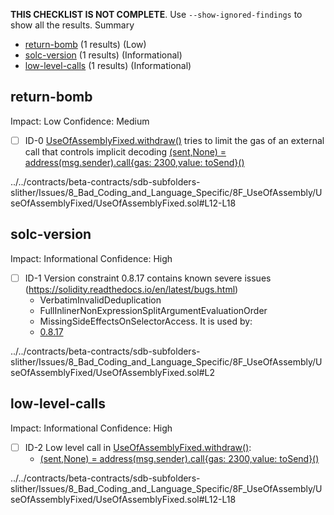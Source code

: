 **THIS CHECKLIST IS NOT COMPLETE**. Use `--show-ignored-findings` to show all the results.
Summary
 - [return-bomb](#return-bomb) (1 results) (Low)
 - [solc-version](#solc-version) (1 results) (Informational)
 - [low-level-calls](#low-level-calls) (1 results) (Informational)
## return-bomb
Impact: Low
Confidence: Medium
 - [ ] ID-0
[UseOfAssemblyFixed.withdraw()](../../contracts/beta-contracts/sdb-subfolders-slither/Issues/8_Bad_Coding_and_Language_Specific/8F_UseOfAssembly/UseOfAssemblyFixed/UseOfAssemblyFixed.sol#L12-L18) tries to limit the gas of an external call that controls implicit decoding
	[(sent,None) = address(msg.sender).call{gas: 2300,value: toSend}()](../../contracts/beta-contracts/sdb-subfolders-slither/Issues/8_Bad_Coding_and_Language_Specific/8F_UseOfAssembly/UseOfAssemblyFixed/UseOfAssemblyFixed.sol#L16)

../../contracts/beta-contracts/sdb-subfolders-slither/Issues/8_Bad_Coding_and_Language_Specific/8F_UseOfAssembly/UseOfAssemblyFixed/UseOfAssemblyFixed.sol#L12-L18


## solc-version
Impact: Informational
Confidence: High
 - [ ] ID-1
Version constraint 0.8.17 contains known severe issues (https://solidity.readthedocs.io/en/latest/bugs.html)
	- VerbatimInvalidDeduplication
	- FullInlinerNonExpressionSplitArgumentEvaluationOrder
	- MissingSideEffectsOnSelectorAccess.
It is used by:
	- [0.8.17](../../contracts/beta-contracts/sdb-subfolders-slither/Issues/8_Bad_Coding_and_Language_Specific/8F_UseOfAssembly/UseOfAssemblyFixed/UseOfAssemblyFixed.sol#L2)

../../contracts/beta-contracts/sdb-subfolders-slither/Issues/8_Bad_Coding_and_Language_Specific/8F_UseOfAssembly/UseOfAssemblyFixed/UseOfAssemblyFixed.sol#L2


## low-level-calls
Impact: Informational
Confidence: High
 - [ ] ID-2
Low level call in [UseOfAssemblyFixed.withdraw()](../../contracts/beta-contracts/sdb-subfolders-slither/Issues/8_Bad_Coding_and_Language_Specific/8F_UseOfAssembly/UseOfAssemblyFixed/UseOfAssemblyFixed.sol#L12-L18):
	- [(sent,None) = address(msg.sender).call{gas: 2300,value: toSend}()](../../contracts/beta-contracts/sdb-subfolders-slither/Issues/8_Bad_Coding_and_Language_Specific/8F_UseOfAssembly/UseOfAssemblyFixed/UseOfAssemblyFixed.sol#L16)

../../contracts/beta-contracts/sdb-subfolders-slither/Issues/8_Bad_Coding_and_Language_Specific/8F_UseOfAssembly/UseOfAssemblyFixed/UseOfAssemblyFixed.sol#L12-L18


